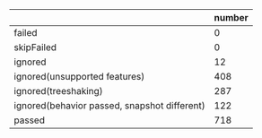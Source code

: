 |  | number |
|----| ---- |
| failed | 0 |
| skipFailed | 0 |
| ignored | 12 |
| ignored(unsupported features) | 408 |
| ignored(treeshaking) | 287 |
| ignored(behavior passed, snapshot different) | 122 |
| passed | 718 |
